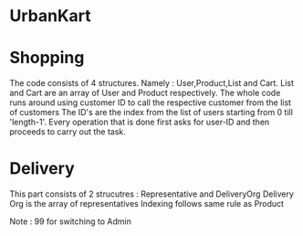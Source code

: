 # UrbanKart

# Shopping
The code consists of 4 structures. Namely : User,Product,List and Cart.
List and Cart are an array of User and Product respectively.
The whole code runs around using customer ID to call the respective customer from the list of customers
The ID's are the index from the list of users starting from 0 till 'length-1'.
Every operation that is done first asks for user-ID and then proceeds to carry out the task.

# Delivery

This part consists of 2 strucutres : Representative and DeliveryOrg
Delivery Org is the array of representatives
Indexing follows same rule as Product

Note : 99 for switching to Admin
